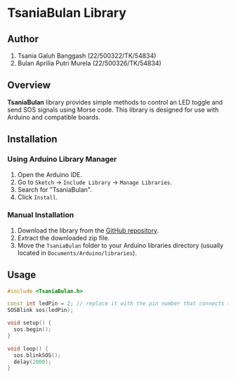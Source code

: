 # TsaniaBulan Library

## Author
1. Tsania Galuh Banggash (22/500322/TK/54834)
2. Bulan Aprilia Putri Murela (22/500326/TK/54834)

## Overview
**TsaniaBulan** library provides simple methods to control an LED toggle and send SOS signals using Morse code. This library is designed for use with Arduino and compatible boards.

## Installation

### Using Arduino Library Manager
1. Open the Arduino IDE.
2. Go to `Sketch` -> `Include Library` -> `Manage Libraries`.
3. Search for "TsaniaBulan".
4. Click `Install`.

### Manual Installation
1. Download the library from the [GitHub repository](https://github.com/bulanaputrim/TsaniaBulan).
2. Extract the downloaded zip file.
3. Move the `TsaniaBulan` folder to your Arduino libraries directory (usually located in `Documents/Arduino/libraries`).

## Usage
   ```cpp
   #include <TsaniaBulan.h>

   const int ledPin = 2; // replace it with the pin number that connects the LED
   SOSBlink sos(ledPin);

   void setup() {
     sos.begin();
   }

   void loop() {
     sos.blinkSOS();
     delay(2000);
   }
